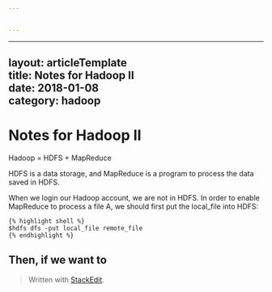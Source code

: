 ```yaml
---


---
```


<hr>
<h2 id="layout-articletemplatetitle-notes-for-hadoop-iidate-2018-01-08category-hadoop">layout: articleTemplate<br>
title: Notes for Hadoop II<br>
date: 2018-01-08<br>
category: hadoop</h2>
<h1 id="notes-for-hadoop-ii">Notes for Hadoop II</h1>
<p>Hadoop = HDFS  + MapReduce</p>
<p>HDFS is a data storage, and MapReduce is a program to process the data saved in HDFS.</p>
<p>When we login our Hadoop account, we are not in HDFS. In order to enable MapReduce to process a file A, we should first put the local_file into HDFS:</p>
<pre><code>{% highlight shell %}
$hdfs dfs -put local_file remote_file
{% endhighlight %}
</code></pre>
<h2 id="then-if-we-want-to">Then, if we want to</h2>
<blockquote>
<p>Written with <a href="https://stackedit.io/">StackEdit</a>.</p>
</blockquote>

